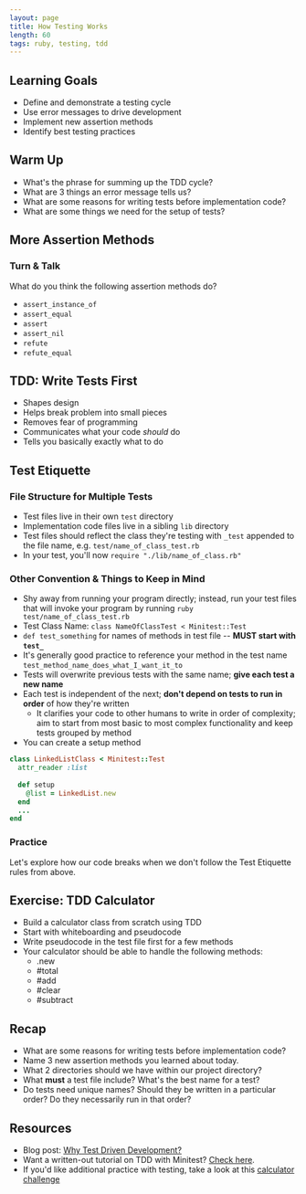 ```yaml
---
layout: page
title: How Testing Works
length: 60
tags: ruby, testing, tdd
---
```


## Learning Goals

* Define and demonstrate a testing cycle
* Use error messages to drive development
* Implement new assertion methods
* Identify best testing practices

## Warm Up

* What's the phrase for summing up the TDD cycle?
* What are 3 things an error message tells us?
* What are some reasons for writing tests before implementation code?
* What are some things we need for the setup of tests? 

## More Assertion Methods

### Turn & Talk
What do you think the following assertion methods do?

- `assert_instance_of`
- `assert_equal`
- `assert`
- `assert_nil`
- `refute`
- `refute_equal`

## TDD: Write Tests First

- Shapes design
- Helps break problem into small pieces
- Removes fear of programming
- Communicates what your code _should_ do
- Tells you basically exactly what to do

## Test Etiquette

### File Structure for Multiple Tests
- Test files live in their own `test` directory
- Implementation code files live in a sibling `lib` directory
- Test files should reflect the class they're testing with `_test` appended to the file name, e.g. `test/name_of_class_test.rb`
- In your test, you'll now `require "./lib/name_of_class.rb"`

### Other Convention & Things to Keep in Mind
- Shy away from running your program directly; instead, run your  test files that will invoke your program by running `ruby test/name_of_class_test.rb`
- Test Class Name: `class NameOfClassTest < Minitest::Test`
- `def test_something` for names of methods in test file -- **MUST start with `test_`**
- It's generally good practice to reference your method in the test name `test_method_name_does_what_I_want_it_to`
- Tests will overwrite previous tests with the same name; **give each test a new name**
- Each test is independent of the next; **don't depend on tests to run in order** of how they're written
  - It clarifies your code to other humans to write in order of complexity; aim to start from most basic to most complex functionality and keep tests grouped by method
- You can create a setup method 

```ruby
class LinkedListClass < Minitest::Test
  attr_reader :list
  
  def setup
    @list = LinkedList.new
  end
  ...
end
```

### Practice

Let's explore how our code breaks when we don't follow the Test Etiquette rules from above.


## Exercise: TDD Calculator

- Build a calculator class from scratch using TDD
- Start with whiteboarding and pseudocode
- Write pseudocode in the test file first for a few methods
- Your calculator should be able to handle the following methods:
  - .new
  - #total
  - #add
  - #clear
  - #subtract

## Recap

* What are some reasons for writing tests before implementation code?
* Name 3 new assertion methods you learned about today.
* What 2 directories should we have within our project directory?
* What **must** a test file include? What's the best name for a test?
* Do tests need unique names? Should they be written in a particular order? Do they necessarily run in that order?

## Resources

* Blog post: [Why Test Driven Development?](http://derekbarber.ca/blog/2012/03/27/why-test-driven-development/)
* Want a written-out tutorial on TDD with Minitest? [Check here](http://tutorials.jumpstartlab.com/topics/testing/intro-to-tdd.html).
* If you'd like additional practice with testing, take a look at this [calculator challenge](https://github.com/JoshCheek/how-to-test)
